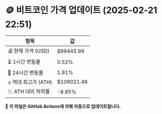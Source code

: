 # 🪙 비트코인 가격 업데이트 (2025-02-21 22:51)

| 항목                | 값 |
|--------------------|----------------|
| 💰 현재 가격 (USD) | $99445.99 |
| ⏳ 1시간 변동률    | 0.52% |
| 📆 24시간 변동률   | 1.91% |
| 🔝 역대 최고가 (ATH) | $109021.48 |
| 📉 ATH 대비 하락률 | -8.85% |

🔄 **이 파일은 GitHub Actions에 의해 자동으로 업데이트됩니다.**
